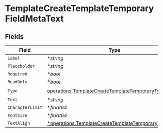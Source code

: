 # TemplateCreateTemplateTemporaryFieldMetaText


## Fields

| Field                                                                                                                         | Type                                                                                                                          | Required                                                                                                                      | Description                                                                                                                   |
| ----------------------------------------------------------------------------------------------------------------------------- | ----------------------------------------------------------------------------------------------------------------------------- | ----------------------------------------------------------------------------------------------------------------------------- | ----------------------------------------------------------------------------------------------------------------------------- |
| `Label`                                                                                                                       | **string*                                                                                                                     | :heavy_minus_sign:                                                                                                            | N/A                                                                                                                           |
| `Placeholder`                                                                                                                 | **string*                                                                                                                     | :heavy_minus_sign:                                                                                                            | N/A                                                                                                                           |
| `Required`                                                                                                                    | **bool*                                                                                                                       | :heavy_minus_sign:                                                                                                            | N/A                                                                                                                           |
| `ReadOnly`                                                                                                                    | **bool*                                                                                                                       | :heavy_minus_sign:                                                                                                            | N/A                                                                                                                           |
| `Type`                                                                                                                        | [operations.TemplateCreateTemplateTemporaryTypeText](../../models/operations/templatecreatetemplatetemporarytypetext.md)      | :heavy_check_mark:                                                                                                            | N/A                                                                                                                           |
| `Text`                                                                                                                        | **string*                                                                                                                     | :heavy_minus_sign:                                                                                                            | N/A                                                                                                                           |
| `CharacterLimit`                                                                                                              | **float64*                                                                                                                    | :heavy_minus_sign:                                                                                                            | N/A                                                                                                                           |
| `FontSize`                                                                                                                    | **float64*                                                                                                                    | :heavy_minus_sign:                                                                                                            | N/A                                                                                                                           |
| `TextAlign`                                                                                                                   | [*operations.TemplateCreateTemplateTemporaryTextAlign5](../../models/operations/templatecreatetemplatetemporarytextalign5.md) | :heavy_minus_sign:                                                                                                            | N/A                                                                                                                           |